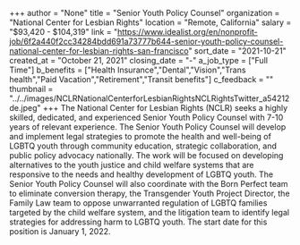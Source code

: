 +++
author = "None"
title = "Senior Youth Policy Counsel"
organization = "National Center for Lesbian Rights"
location = "Remote, California"
salary = "$93,420 - $104,319"
link = "https://www.idealist.org/en/nonprofit-job/6f2a440f2cc34284bdd691a73777b644-senior-youth-policy-counsel-national-center-for-lesbian-rights-san-francisco"
sort_date = "2021-10-21"
created_at = "October 21, 2021"
closing_date = "-"
a_job_type = ["Full Time"]
b_benefits = ["Health Insurance","Dental","Vision","Trans health","Paid Vacation","Retirement","Transit benefits"]
c_feedback = ""
thumbnail = "../../images/NCLRNationalCenterforLesbianRightsNCLRightsTwitter_a54212de.jpeg"
+++
The National Center for Lesbian Rights (NCLR) seeks a highly skilled, dedicated, and experienced Senior Youth Policy Counsel with 7-10 years of relevant experience. The Senior Youth Policy Counsel will develop and implement legal strategies to promote the health and well-being of LGBTQ youth through community education, strategic collaboration, and public policy advocacy nationally. The work will be focused on developing alternatives to the youth justice and child welfare systems that are responsive to the needs and healthy development of LGBTQ youth. The Senior Youth Policy Counsel will also coordinate with the Born Perfect team to eliminate conversion therapy, the Transgender Youth Project Director, the Family Law team to oppose unwarranted regulation of LGBTQ families targeted by the child welfare system, and the litigation team to identify legal strategies for addressing harm to LGBTQ youth. The start date for this position is January 1, 2022.